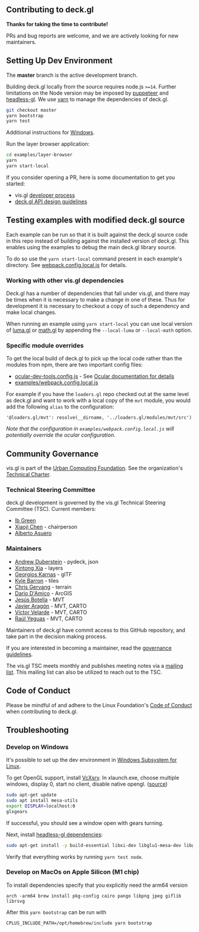 ## Contributing to deck.gl

**Thanks for taking the time to contribute!**

PRs and bug reports are welcome, and we are actively looking for new maintainers.


## Setting Up Dev Environment

The **master** branch is the active development branch.

Building deck.gl locally from the source requires node.js `>=14`. Further limitations on the Node version may be imposed by [puppeteer](https://github.com/puppeteer/puppeteer#usage) and [headless-gl](https://github.com/stackgl/headless-gl#supported-platforms-and-nodejs-versions).
We use [yarn](https://yarnpkg.com/en/docs/install) to manage the dependencies of deck.gl.

```bash
git checkout master
yarn bootstrap
yarn test
```

Additional instructions for [Windows](/CONTRIBUTING.md#develop-on-windows).

Run the layer browser application:

```bash
cd examples/layer-browser
yarn
yarn start-local
```

If you consider opening a PR, here is some documentation to get you started:

- vis.gl [developer process](https://www.github.com/visgl/tsc/tree/master/developer-process)
- [deck.gl API design guidelines](/dev-docs/deckgl-api-guidelines.md)

## Testing examples with modified deck.gl source

Each example can be run so that it is built against the deck.gl source code in this repo instead of building against the installed version of deck.gl. This enables using the examples to debug the main deck.gl library source.

To do so use the `yarn start-local` command present in each example's directory. See [webpack.config.local.js](https://github.com/visgl/deck.gl/blob/master/examples/webpack.config.local.js) for details.

### Working with other vis.gl dependencies

Deck.gl has a number of dependencies that fall under vis.gl, and there may be times when it is necessary to make a change in one of these.
Thus for development it is necessary to checkout a copy of such a dependency and make local changes.

When running an example using `yarn start-local` you can use local version of [luma.gl](https://github.com/visgl/luma.gl/) or [math.gl](https://github.com/uber-web/math.gl) by appending the `--local-luma` or `--local-math` option.

### Specific module overrides

To get the local build of deck.gl to pick up the local code rather than the modules from npm, there are two important config files:

- [ocular-dev-tools.config.js](https://github.com/visgl/deck.gl/blob/master/ocular-dev-tools.config.js) - See [Ocular documentation for details](https://uber-web.github.io/docs/dev-tools)
- [examples/webpack.config.local.js](https://github.com/visgl/deck.gl/blob/master/examples/webpack.config.local.js)

For example if you have the `loaders.gl` repo checked out at the same level as deck.gl and want to work with a local copy of the `mvt` module, you would add the following `alias` to the configuration:

`'@loaders.gl/mvt': resolve(__dirname, '../loaders.gl/modules/mvt/src')`

_Note that the configuration in `examples/webpack.config.local.js` will potentially override the ocular configuration._

## Community Governance

vis.gl is part of the [Urban Computing Foundation](https://uc.foundation/). See the organization's [Technical Charter](https://github.com/visgl/tsc/blob/master/Technical%20Charter.md).


### Technical Steering Committee

deck.gl development is governed by the vis.gl Technical Steering Committee (TSC). Current members:

- [Ib Green](https://github.com/ibgreen)
- [Xiaoji Chen](https://github.com/Pessimistress) - chairperson
- [Alberto Asuero](https://github.com/alasarr)


### Maintainers

- [Andrew Duberstein](https://github.com/ajduberstein) - pydeck, json
- [Xintong Xia](https://github.com/xintongxia) - layers
- [Georgios Karnas](https://github.com/georgios-uber) - glTF
- [Kyle Barron](https://github.com/kylebarron) - tiles
- [Chris Gervang](https://github.com/chrisgervang) - terrain
- [Dario D'Amico](https://github.com/damix911) - ArcGIS
- [Jesús Botella](https://github.com/jesusbotella) - MVT
- [Javier Aragón](https://github.com/padawannn) - MVT, CARTO
- [Víctor Velarde](https://github.com/https://github.com/VictorVelarde) - MVT, CARTO
- [Raúl Yeguas](https://github.com/neokore) - MVT, CARTO

Maintainers of deck.gl have commit access to this GitHub repository, and take part in the decision making process.

If you are interested in becoming a maintainer, read the [governance guidelines](https://github.com/visgl/tsc/tree/master/developer-process/governance.md).

The vis.gl TSC meets monthly and publishes meeting notes via a [mailing list](https://lists.uc.foundation/g/visgl).
This mailing list can also be utilized to reach out to the TSC.


## Code of Conduct

Please be mindful of and adhere to the Linux Foundation's [Code of Conduct](https://lfprojects.org/policies/code-of-conduct/) when contributing to deck.gl.

## Troubleshooting

### Develop on Windows

It's possible to set up the dev environment in [Windows Subsystem for Linux](https://docs.microsoft.com/en-us/windows/wsl/install-win10).

To get OpenGL support, install [VcXsrv](https://sourceforge.net/projects/vcxsrv/). In xlaunch.exe, choose multiple windows, display 0, start no client, disable native opengl. ([source](https://github.com/Microsoft/WSL/issues/2855#issuecomment-358861903))

```bash
sudo apt-get update
sudo apt install mesa-utils
export DISPLAY=localhost:0
glxgears
```

If successful, you should see a window open with gears turning.

Next, install [headless-gl dependencies](https://github.com/stackgl/headless-gl#system-dependencies):

```bash
sudo apt-get install -y build-essential libxi-dev libglu1-mesa-dev libglew-dev pkg-config
```

Verify that everything works by running `yarn test node`.

### Develop on MacOs on Apple Silicon (M1 chip)

To install dependencies specify that you explicitly need the arm64 version
```
arch -arm64 brew install pkg-config cairo pango libpng jpeg giflib librsvg
```

After this `yarn bootstrap` can be run with
```
CPLUS_INCLUDE_PATH=/opt/homebrew/include yarn bootstrap
```
